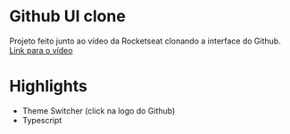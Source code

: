 # Github UI clone
Projeto feito junto ao vídeo da Rocketseat clonando a interface do Github.
<a href="https://www.youtube.com/watch?v=iLEbGQXsg3k">Link para o vídeo</a>

# Highlights

<ul>
  <li>Theme Switcher (click na logo do Github)</li>
  <li>Typescript</li>
</ul>
